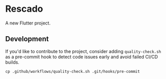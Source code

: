 # Rescado

A new Flutter project.

## Development

If you'd like to contribute to the project, consider adding `quality-check.sh` as a pre-commit hook to detect code issues early and avoid failed CI/CD builds.

```shell
cp .github/workflows/quality-check.sh .git/hooks/pre-commit
```